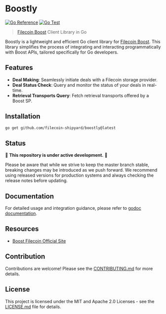 # Boostly 

[![Go Reference](https://pkg.go.dev/badge/github.com/filecoin-shipyard/boostly.svg)](https://pkg.go.dev/github.com/filecoin-shipyard/boostly)
[![Go Test](https://github.com/filecoin-shipyard/boostly/actions/workflows/go-test.yml/badge.svg)](https://github.com/filecoin-shipyard/boostly/actions/workflows/go-test.yml)

> [Filecoin Boost](https://github.com/filecoin-project/boost) Client Library in Go

Boostly is a lightweight and efficient Go client library for [Filecoin Boost](https://github.com/filecoin-project/boost). This library simplifies the process of integrating and interacting programmatically with Boost APIs, tailored specifically for Go developers.

## Features

- **Deal Making**: Seamlessly initiate deals with a Filecoin storage provider.
- **Deal Status Check**: Query and monitor the status of your deals in real-time.
- **Retrieval Transports Query**: Fetch retrieval transports offered by a Boost SP.

## Installation

```bash
go get github.com/filecoin-shipyard/boostly@latest
```

## Status

:construction: **This repository is under active development.** :construction:

Please be aware that while we strive to keep the master branch stable, breaking changes may be introduced as we push forward. We recommend using released versions for production systems and always checking the release notes before updating.

## Documentation

For detailed usage and integration guidance, please refer to [godoc documentation](https://pkg.go.dev/github.com/filecoin-shipyard/boostly).

## Resources

- [Boost Filecoin Official Site](https://boost.filecoin.io/)

## Contribution

Contributions are welcome! Please see the [CONTRIBUTING.md](CONTRIBUTING.md) for more details.

## License

This project is licensed under the MIT and Apache 2.0 Licenses - see the [LICENSE.md](LICENSE.md) file for details.
